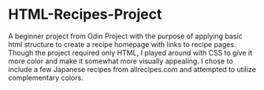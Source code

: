 # HTML-Recipes-Project
A beginner project from Odin Project with the purpose of applying basic html structure to create a recipe homepage with links to recipe pages. 
Though the project required only HTML, I played around with CSS to give it more color and make it somewhat more visually appealing.
I chose to include a few Japanese recipes from allrecipes.com and attempted to utilize complementary colors.
